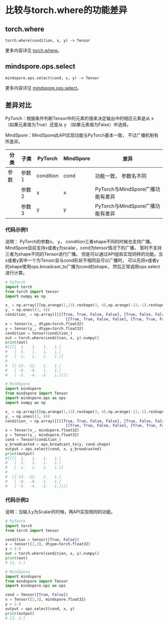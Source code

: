# 比较与torch.where的功能差异

## torch.where

```text
torch.where(condition, x, y) -> Tensor
```

更多内容详见 [torch.where](https://pytorch.org/docs/1.12/generated/torch.where.html#torch.where)。

## mindspore.ops.select

```text
mindspore.ops.select(cond, x, y) -> Tensor
```

更多内容详见 [mindspore.ops.select](https://www.mindspore.cn/docs/zh-CN/r1.8/api_python/ops/mindspore.ops.select.html)。

## 差异对比

PyTorch：根据条件判断Tensor中的元素的值来决定输出中的相应元素是从 x （如果元素值为True）还是从 y （如果元素值为False）中选择。

MindSpore：MindSpore此API实现功能与PyTorch基本一致， 不过广播机制有所差异。

| 分类 | 子类 |PyTorch | MindSpore | 差异 |
| --- | --- | --- | --- |---|
|参数 | 参数1 | condition | cond |功能一致， 参数名不同 |
| | 参数2 | x | x | PyTorch与MindSpore广播功能有差异|
| | 参数3 | y | y | PyTorch与MindSpore广播功能有差异|

### 代码示例1

说明：
PyTorch的参数x， y， condition三者shape不同的时候也支持广播。MindSpore目前支持x或者y为scalar，cond为tensor情况下的广播， 暂时不支持三者为shape不同的Tensor进行广播。
但是可以通过API组和实现同样的功能。当x或者y其中一个为Tensor且与cond形状不相同且可以广播时， 可以先将x或者y的shape使用ops.broadcast_to广播为cond的shape， 然后正常调用ops.select进行计算。

```python
# PyTorch
import torch
from torch import tensor
import numpy as np

x_ = np.array([[np.arange(1,13).reshape(3, 4),np.arange(-13,-1).reshape(3, 4)]])
y_ = np.ones((3, 4))
condition_ = np.array([[[[True, True, False, False], [True, False, False, False], [False, False, False, False]],
                           [[True, True, False, False], [True, True, False, False], [True, True, True, False]]]])
x = tensor(x_, dtype=torch.float32)
y = tensor(y_, dtype=torch.float32)
condition = tensor(condition_)
out = torch.where(condition, x, y).numpy()
print(out)
#[[[[  1.   2.   1.   1.]
#   [  5.   1.   1.   1.]
#   [  1.   1.   1.   1.]]
#
#  [[-13. -12.   1.   1.]
#   [ -9.  -8.   1.   1.]
#   [ -5.  -4.  -3.   1.]]]]

# MindSpore
import mindspore
from mindspore import Tensor
import mindspore.ops as ops
import numpy as np

x_ = np.array([[np.arange(1,13).reshape(3, 4),np.arange(-13,-1).reshape(3, 4)]])
y_ = np.ones((3, 4))
condition_ = np.array([[[[True, True, False, False], [True, False, False, False], [False, False, False, False]],
                           [[True, True, False, False], [True, True, False, False], [True, True, True, False]]]])
x = Tensor(x_, mindspore.float32)
y = Tensor(y_, mindspore.float32)
cond = Tensor(condition_)
y_broadcasted = ops.broadcast_to(y, cond.shape)
output = ops.select(cond, x, y_broadcasted)
print(output)
#[[[[  1.   2.   1.   1.]
#   [  5.   1.   1.   1.]
#   [  1.   1.   1.   1.]]
#
#  [[-13. -12.   1.   1.]
#   [ -9.  -8.   1.   1.]
#   [ -5.  -4.  -3.   1.]]]]
```

### 代码示例2

说明：当输入y为Scalar的时候，两API实现相同的功能。

```python
# PyTorch
import torch
from torch import tensor

condition = tensor([True, False])
x = tensor([2,3], dtype=torch.float32)
y = 2.0
out = torch.where(condition, x, y).numpy()
print(out)
# [2. 2.]

# MindSpore
import mindspore
from mindspore import Tensor
import mindspore.ops as ops

cond = Tensor([True, False])
x = Tensor([2,3], mindspore.float32)
y = 2.0
output = ops.select(cond, x, y)
print(output)
# [2. 2.]
```
